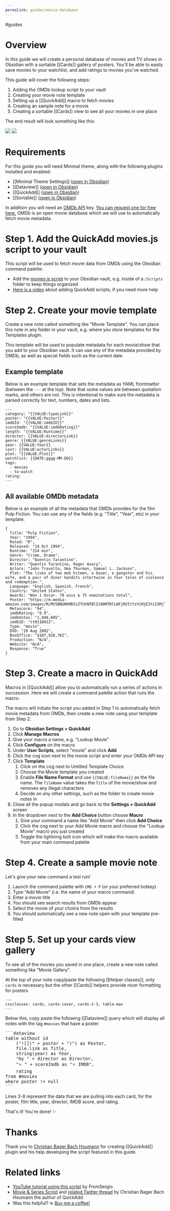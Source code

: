 ```yaml
---
permalink: guides/movie-database
---
```

#guides

# Overview

In this guide we will create a personal database of movies and TV shows in Obsidian with a sortable [[Cards]] gallery of posters. You'll be able to easily save movies to your watchlist, and add ratings to movies you've watched. 

This guide will cover the following steps:

1. Adding the OMDb lookup script to your vault
2. Creating your movie note template
3. Setting up a [[QuickAdd]] macro to fetch movies
4. Creating an sample note for a movie
5. Creating a sortable [[Cards]] view to see all your movies in one place

The end result will look something like this:

![](https://user-images.githubusercontent.com/10565871/148671142-ac227bb2-ff54-4c07-99b4-f24c55cab0cf.png)
![](https://user-images.githubusercontent.com/10565871/148671516-348f2b48-440c-484b-8dc2-27006879a1a7.png)

# Requirements

For this guide you will need Minimal theme, along with the following plugins installed and enabled:

- [[Minimal Theme Settings]] ([open in Obsidian](obsidian://show-plugin?id=obsidian-minimal-settings))
- [[Dataview]] ([open in Obsidian](obsidian://show-plugin?id=dataview))
- [[QuickAdd]] ([open in Obsidian](obsidian://show-plugin?id=quickadd))
- [[Sortable]] ([open in Obsidian](obsidian://show-plugin?id=obsidian-sortable))

In addition you will need an [OMDb API](http://www.omdbapi.com/) key. [You can request one for free here.](http://www.omdbapi.com/apikey.aspx) OMDb is an open movie database which we will use to automatically fetch movie metadata.

# Step 1. Add the QuickAdd movies.js script to your vault

This script will be used to fetch movie data from OMDb using the Obsidian command palette:

- Add the [movies.js script](https://github.com/chhoumann/quickadd/blob/master/docs/docs/Examples/Attachments/movies.js) to your Obsidian vault, e.g. inside of a `/Scripts` folder to keep things organized
- [Here is a video](https://www.youtube.com/watch?v=gYK3VDQsZJo&t=1730s) about adding QuickAdd scripts, if you need more help

# Step 2. Create your movie template

Create a new note called something like "Movie Template". You can place this note in any folder in your vault, e.g. where you store templates for the Templates plugin.

This template will be used to populate metadata for each movie/show that you add to your Obsidian vault. It can use any of the metadata provided by OMDb, as well as special fields such as the current date.

## Example template

Below is an example template that sets the metadata as YAML frontmatter (between the `---` at the top). Note that some values are between quotation marks, and others are not. This is intentional to make sure the metadata is parsed correctly for text, numbers, dates and lists.

```
---
category: "{{VALUE:typeLink}}"
poster: "{{VALUE:Poster}}"
imdbId: "{{VALUE:imdbID}}"
scoreImdb: "{{VALUE:imdbRating}}"
length: "{{VALUE:Runtime}}"
director: {{VALUE:directorLink}}
genre: {{VALUE:genreLinks}}
year: {{VALUE:Year}}
cast: {{VALUE:actorLinks}}
plot: "{{VALUE:Plot}}"
watchlist: {{DATE:gggg-MM-DD}}
tags: 
  - movies
  - to-watch
rating:
---
```

## All available OMDb metadata

Below is an example of all the metadata that OMDb provides for the film Pulp Fiction. You can use any of the fields (e.g. "Title", "Year", etc) in your template.

```
{
  Title: "Pulp Fiction",
  Year: "1994",
  Rated: "R",
  Released: "14 Oct 1994",
  Runtime: "154 min",
  Genre: "Crime, Drama",
  Director: "Quentin Tarantino",
  Writer: "Quentin Tarantino, Roger Avary",
  Actors: "John Travolta, Uma Thurman, Samuel L. Jackson",
  Plot: "The lives of two mob hitmen, a boxer, a gangster and his wife, and a pair of diner bandits intertwine in four tales of violence and redemption.",
  Language: "English, Spanish, French",
  Country: "United States",
  Awards: "Won 1 Oscar. 70 wins & 75 nominations total",
  Poster: "https://m.media-amazon.com/images/M/MV5BNGNhMDIzZTUtNTBlZi00MTRlLWFjM2ItYzViMjE3YzI5MjljXkEyXkFqcGdeQXVyNzkwMjQ5NzM@._V1_SX300.jpg",
  Metascore: "94",
  imdbRating: "8.9",
  imdbVotes: "1,949,605",
  imdbID: "tt0110912",
  Type: "movie",
  DVD: "20 Aug 2002",
  BoxOffice: "$107,928,762",
  Production: "N/A",
  Website: "N/A",
  Response: "True"
}
```

# Step 3. Create a macro in QuickAdd

Macros in [[QuickAdd]] allow you to automatically run a series of actions in succession. Here we will create a command palette action that runs the macro.

The macro will initiate the script you added in Step 1 to automatically fetch movie metadata from OMDb, then create a new note using your template from Step 2.

1.  Go to **Obsidian Settings > QuickAdd**
2. Click **Manage Macros**
3. Give your macro a name, e.g. "Lookup Movie"
4. Click **Configure** on the macro
5. Under **User Scripts**, select "movie" and click **Add**
6. Click the cog icon next to the movie script and enter your OMDb API key
7. Click **Template**
    1. Click on the cog next to Untitled Template Choice
    2. Choose the Movie template you created
    3. Enable **File Name Format** and use `{{VALUE:fileName}}` as the file name. The `fileName` value takes the `Title` of the movie/show and removes any illegal characters
    4. Decide on any other settings, such as the folder to create movie notes in
8. Close all the popup modals and go back to the **Settings > QuickAdd** screen
9. In the dropdown next to the **Add Choice** button choose **Macro**
	1. Give your command a name like "Add Movie" then click **Add Choice**
	2. Click the cog next to your Add Movie macro and choose the "Lookup Movie" macro you just created
	3. Toggle the lightning bolt icon which will make this macro available from your main command palette

# Step 4. Create a sample movie note

Let's give your new command a test run!

1. Launch the command palette with `CMD + P` (or your preferred hotkey)
2. Type "Add Movie" (i.e. the name of your macro command)
3. Enter a movie title
4. You should see search results from OMDb appear
5. Select the movie of your choice from the results
6. You should automatically see a new note open with your template pre-filled

# Step 5. Set up your cards view gallery

To see all of the movies you saved in one place, create a new note called something like "Movie Gallery".

At the top of your note copy/paste the following [[Helper classes]], only `cards` is necessary but the other [[Cards]] helpers provide nicer formatting for posters

```
---
cssclasses: cards, cards-cover, cards-2-3, table-max
---
```

Below this, copy paste the following [[Dataview]] query which will display all notes with the tag `#movies` that have a poster

<pre>
```dataview
table without id 
	("![](" + poster + ")") as Poster,
	file.link as Title,
	string(year) as Year, 
	"by " + director as Director,
	"⭐ " + scoreImdb as "⭐ IMDB",
	rating
from #movies 
where poster != null
```
</pre>
Lines 3-8 represent the data that we are pulling into each card, for the poster, film title, year, director, IMDB score, and rating.

That's it! You're done! ✨

# Thanks

Thank you to [Christian Bager Bach Houmann](https://github.com/chhoumann) for creating [[QuickAdd]] plugin and his help developing the script featured in this guide.

# Related links

- [YouTube tutorial using this script](https://www.youtube.com/watch?v=t-hKCgGhQuk) by FromSergio
- [Movie & Series Script](https://github.com/chhoumann/quickadd/blob/master/docs/Examples/Macro_MovieAndSeriesScript.md)  and [related Twitter thread](https://twitter.com/chrisbbh/status/1489327905511555073) by Christian Bager Bach Houmann the author of QuickAdd
- Was this helpful? ☕️ [Buy me a coffee!](https://www.buymeacoffee.com/kepano)